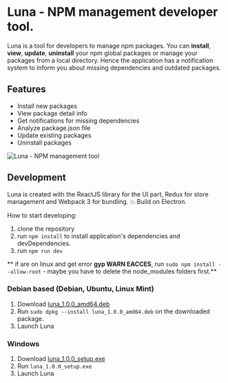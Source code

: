 # Luna - NPM management developer tool.

Luna is a tool for developers to manage npm packages.
You can **install**, **view**, **update**, **uninstall** your npm global packages or manage your packages from a local directory. Hence the application has a notification system to inform you about missing dependencies and outdated packages.

## Features

- Install new packages
- View package detail info
- Get notifications for missing dependencies
- Analyze package.json file
- Update existing packages
- Uninstall packages

![Luna - NPM management tool](http://104.236.58.95/media/luna-latest.png)

## Development ##

Luna is created with the ReactJS library for the UI part, Redux for store management and Webpack 3 for bundling. :boom: 
Build on Electron.

How to start developing:

1. clone the repository
2. run `npm install` to install application's dependencies and devDependencies. 
3. run `npm run dev`

** if are on linux and get error **gyp WARN EACCES**, run `sudo npm install --allow-root` - maybe you have to delete the node_modules folders first.**

### Debian based (Debian, Ubuntu, Linux Mint)

1. Download [luna_1.0.0_amd64.deb](http://104.236.58.95/luna/releases/latest/luna_1.0.0_amd64.deb)
2. Run `sudo dpkg --install luna_1.0.0_amd64.deb` on the downloaded package.
3. Launch Luna

### Windows

1. Download [luna_1.0.0_setup.exe](http://104.236.58.95/luna/releases/latest/luna_1.0.0_setup.exe)
2. Run `luna_1.0.0_setup.exe`
3. Launch Luna

